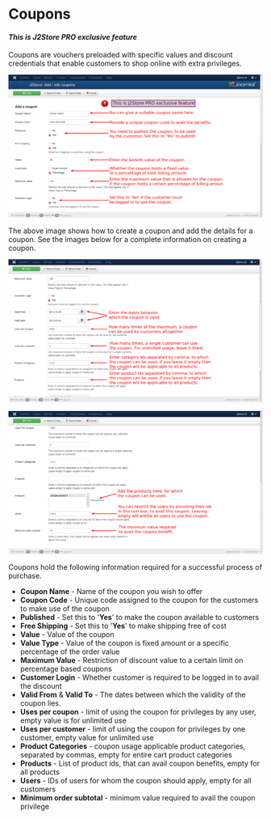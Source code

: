 # Coupons

#### ***This is J2Store PRO exclusive feature***

Coupons are vouchers preloaded with specific values and discount credentials that enable customers to shop online with extra privileges.


![Coupons Add 1](coupons_add_1.png)

The above image shows how to create a coupon and add the details for a coupon. See the images below for a complete information on creating a coupon.

![Coupons Add 2](coupons_add_2.png)

![Coupons Add 3](coupons_add_3.png)


Coupons hold the following information required for a successful process of purchase.
* **Coupon Name** - Name of the coupon you wish to offer
* **Coupon Code** - Unique code assigned to the coupon for the customers to make use of the coupon
* **Published** - Set this to '**Yes**' to make the coupon available to customers
* **Free Shipping** - Set this to '**Yes**' to make shipping free of cost
* **Value** - Value of the coupon
* **Value Type** - Value of the coupon is fixed amount or a specific percentage of the order value
* **Maximum Value** - Restriction of discount value to a certain limit on percentage based coupons
* **Customer Login** - Whether customer is required to be logged in to avail the discount
* **Valid From** & **Valid To** - The dates between which the validity of the coupon lies.
* **Uses per coupon** - limit of using the coupon for privileges by any user, empty value is for unlimited use
* **Uses per customer** - limit of using the coupon for privileges by one customer, empty value for unlimited use
* **Product Categories** - coupon usage applicable product categories, separated by commas, empty for entire cart product categories
* **Products** - List of product ids, that can avail coupon benefits, empty for all products
* **Users** - IDs of users for whom the coupon should apply, empty for all customers
* **Minimum order subtotal** - minimum value required to avail the coupon privilege
